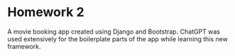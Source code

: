 # Homework 2
A movie booking app created using Django and Bootstrap.
ChatGPT was used extensively for the boilerplate parts of the app while learning this new framework.
